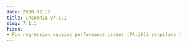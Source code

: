 ```yaml
---
date: 2020-02-18
title: Insomnia v7.1.1
slug: 7.1.1
fixes:
- Fix regression causing performance issues (PR:1951:serpilacar)
---
```

